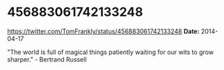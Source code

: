 # 456883061742133248
https://twitter.com/TomFrankly/status/456883061742133248
**Date:** 2014-04-17

"The world is full of magical things patiently waiting for our wits to grow sharper." - Bertrand Russell
